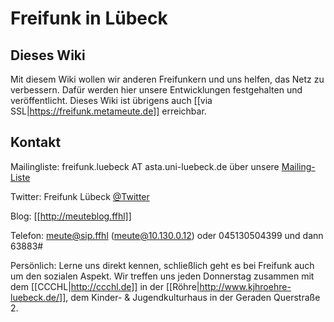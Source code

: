# Freifunk in Lübeck

## Dieses Wiki

Mit diesem Wiki wollen wir anderen Freifunkern und uns helfen, das Netz zu verbessern. Dafür werden hier unsere Entwicklungen festgehalten und veröffentlicht.
Dieses Wiki ist übrigens auch [[via SSL|https://freifunk.metameute.de]] erreichbar.

## Kontakt

Mailingliste: freifunk.luebeck AT asta.uni-luebeck.de über unsere [Mailing-Liste](http://lists.asta.uni-luebeck.de/mailman/listinfo/freifunk.luebeck)

Twitter: Freifunk Lübeck [@Twitter](http://twitter.com/freifunkluebeck)

Blog: [[http://meuteblog.ffhl]]

Telefon: meute@sip.ffhl (meute@10.130.0.12) oder 045130504399 und dann 63883#

Persönlich: Lerne uns direkt kennen, schließlich geht es bei Freifunk auch um den sozialen Aspekt. Wir treffen uns jeden Donnerstag zusammen mit dem [[CCCHL|http://ccchl.de]] in der [[Röhre|http://www.kjhroehre-luebeck.de/]], dem Kinder- & Jugendkulturhaus in der Geraden Querstraße 2.